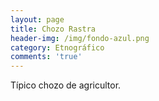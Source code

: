 ```yaml
---
layout: page
title: Chozo Rastra
header-img: /img/fondo-azul.png
category: Etnográfico
comments: 'true'
---
```



Típico chozo de agricultor.
